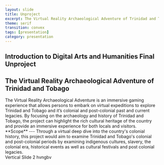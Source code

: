 ```yaml
---
layout: slide
title: Unproject
excerpt: The Virtual Reality Archaeological Adventure of Trinidad and Tobago
theme: serif
transition: convex
tags: [presentation]
category: presentation
---
```

<div class="reveal">
  <div class="slides">
    <section data-background-gradient="linear-gradient(to bottom, #FF1493, #FFFAF0)"> 
       <h1 class="r-fit-text">Introduction to Digital Arts and Humanities Final Unproject</h1>
       <h2 class="r-fit-text"> The Virtual Reality Archaeological Adventure of Trinidad and Tobago</h2> 
    </section>
     <section>The Virtual Reality Archaeological Adventure is an immersive gaming experience that allows persons to embark on virtual expeditions to explore Trinidad and Tobago and it’s colonial and post-colonial past and current legacies. By focusing on the archaeology and history of Trinidad and Tobago, the project can highlight the rich cultural heritage of the country and provide an immersive experience for both locals and visitors. 
     </section>
        <section>
           <section>**Scope**
            ---
            Through a virtual deep dive into the country's colonial history, this project would aim to examine Trinidad and Tobago's colonial and post-colonial periods by examining indigenous cultures, slavery, the colonial era, historical events as well as cultural festivals and post colonial legacies.
           </section>
           <section>Vertical Slide 2 hvngbv</section>
        </section>
  </div>
</div>
    